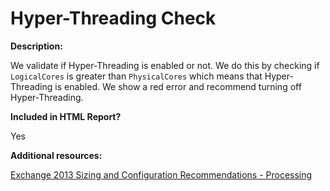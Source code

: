# Hyper-Threading Check

**Description:**

We validate if Hyper-Threading is enabled or not. We do this by checking if `LogicalCores` is greater than `PhysicalCores` which means that Hyper-Threading is enabled. We show a red error and recommend turning off Hyper-Threading.

**Included in HTML Report?**

Yes

**Additional resources:**

[Exchange 2013 Sizing and Configuration Recommendations - Processing](https://docs.microsoft.com/exchange/exchange-2013-sizing-and-configuration-recommendations-exchange-2013-help#processing)

